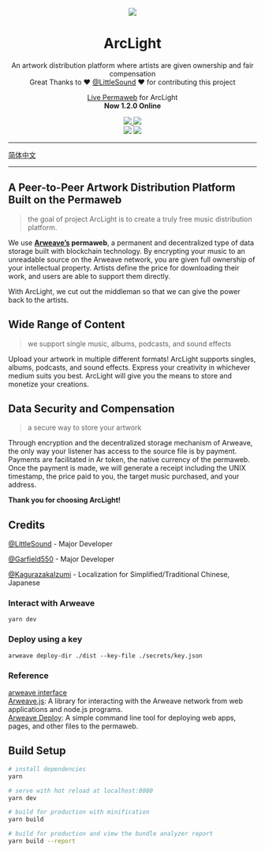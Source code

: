<p align="center">
   <img src="https://i.loli.net/2020/12/23/dwGqcLs1vObkg6Y.png" />
</p>
<h1 align="center">ArcLight</h1>
<p align="center">
  An artwork distribution platform where artists are given ownership and fair compensation<br>
  Great Thanks to ❤️ <a href="https://github.com/LittleSound">@LittleSound</a> ❤️ for contributing this project
</p>
<p align="center">
  <a href="https://arweave.net/LTNJ2HFOM2n1n6xlppD-pzw5_ab9AAO7bphPtWLju-0">Live Permaweb</a> for ArcLight<br>
  <strong>Now 1.2.0 Online</strong>
</p>
<p align="center">
  <a href="https://t.me/ArclightMusic">
    <img src="https://img.shields.io/badge/Chat%20on-Telegram-%235AA9E6?logo=telegram" />
  </a>
  <a href="https://discord.gg/bGZ2ZQ">
    <img src="https://img.shields.io/discord/766689493435678770.svg?label=&logo=discord&logoColor=ffffff&color=7389D8&labelColor=6A7EC2" />
  </a><br>
  <img src="https://github.com/Arcucy/ArcLight/workflows/Node%20Build%20Test/badge.svg" />
  <img src="https://github.com/Arcucy/ArcLight/workflows/Production%20CI%20Build%20Test/badge.svg">
</p>


---

[简体中文](https://github.com/Arcucy/ArcLight/blob/master/doc/zh-cn.md)

---

## **A Peer-to-Peer Artwork Distribution Platform Built on the Permaweb**
> the goal of project ArcLight is to create a truly free music distribution platform.

We use __[Arweave’s](https://www.arweave.org/) permaweb__, a permanent and decentralized type of data storage built with blockchain technology. By encrypting your music to an unreadable source on the Arweave network, you are given full ownership of your intellectual property. Artists define the price for downloading their work, and users are able to support them directly. 

With ArcLight, we cut out the middleman so that we can give the power back to the artists.  

## **Wide Range of Content**
> we support single music, albums, podcasts, and sound effects

Upload your artwork in multiple different formats! ArcLight supports singles, albums, podcasts, and sound effects. 
Express your creativity in whichever medium suits you best. ArcLight will give you the means to store and monetize your creations.    

## **Data Security and Compensation**
> a secure way to store your artwork

Through encryption and the decentralized storage mechanism of Arweave, the only way your listener has access to the source file is by payment. 
Payments are facilitated in Ar token, the native currency of the permaweb. Once the payment is made, we will generate a receipt including the UNIX timestamp, the price paid to you, the target music purchased, and your address. 

**Thank you for choosing ArcLight!**

## Credits

[@LittleSound](https://github.com/LittleSound) - Major Developer   

[@Garfield550](https://github.com/Garfield550) - Major Developer   

[@KagurazakaIzumi](https://github.com/KagurazakaIzumi) - Localization for Simplified/Traditional Chinese, Japanese   


### Interact with Arweave
```
yarn dev
```

### Deploy using a key
```
arweave deploy-dir ./dist --key-file ./secrets/key.json
```

### Reference
[arweave interface](https://www.arweave.org/build)    
[Arweave.js](https://github.com/ArweaveTeam/arweave-js): A library for interacting with the Arweave network from web applications and node.js programs.    
[Arweave Deploy](https://github.com/ArweaveTeam/arweave-deploy): A simple command line tool for deploying web apps, pages, and other files to the permaweb.    
## Build Setup

``` bash
# install dependencies
yarn

# serve with hot reload at localhost:8080
yarn dev

# build for production with minification
yarn build

# build for production and view the bundle analyzer report
yarn build --report
```
